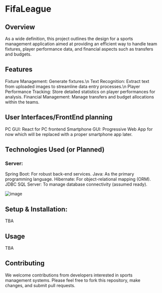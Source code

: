 # FifaLeague

## Overview
As a wide definition, this project outlines the design for a sports management application aimed at providing an efficient way to handle team fixtures, player performance data, and financial aspects such as transfers and budgets.

## Features
Fixture Management: Generate fixtures.\n
Text Recognition: Extract text from uploaded images to streamline data entry processes.\n
Player Performance Tracking: Store detailed statistics on player performances for analysis.
Financial Management: Manage transfers and budget allocations within the teams.

## User Interfaces/FrontEnd planning
PC GUI: React for PC frontend
Smartphone GUI: Progressive Web App for now which will be replaced with a proper smartphone app later.

## Technologies Used (or Planned)
### Server:
Spring Boot: For robust back-end services.
Java: As the primary programming language.
Hibernate: For object-relational mapping (ORM).
JDBC SQL Server: To manage database connectivity (assumed ready).

![image](https://github.com/DrEpico/FifaLeague/assets/76069708/f83d7bcf-a321-45d4-aaee-3e3c61c7c671)

## Setup & Installation: 
TBA

## Usage
TBA

## Contributing
We welcome contributions from developers interested in sports management systems. Please feel free to fork this repository, make changes, and submit pull requests.
